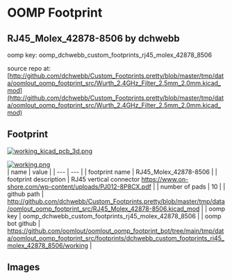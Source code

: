 # OOMP Footprint  
## RJ45_Molex_42878-8506  by dchwebb  
  
oomp key: oomp_dchwebb_custom_footprints_rj45_molex_42878_8506  
  
source repo at: [http://github.com/dchwebb/Custom_Footprints.pretty/blob/master/tmp/data/oomlout_oomp_footprint_src/Wurth_2.4GHz_Filter_2.5mm_2.0mm.kicad_mod](http://github.com/dchwebb/Custom_Footprints.pretty/blob/master/tmp/data/oomlout_oomp_footprint_src/Wurth_2.4GHz_Filter_2.5mm_2.0mm.kicad_mod)  
## Footprint  
  
[![working_kicad_pcb_3d.png](working_kicad_pcb_3d_600.png)](working_kicad_pcb_3d.png)  
  
[![working.png](working_600.png)](working.png)  
| name | value | 
| --- | --- | 
| footprint name | RJ45_Molex_42878-8506 | 
| footprint description | RJ45 vertical connector https://www.on-shore.com/wp-content/uploads/PJ012-8P8CX.pdf | 
| number of pads | 10 | 
| github path | http://github.com/dchwebb/Custom_Footprints.pretty/blob/master/tmp/data/oomlout_oomp_footprint_src/RJ45_Molex_42878-8506.kicad_mod | 
| oomp key | oomp_dchwebb_custom_footprints_rj45_molex_42878_8506 | 
| oomp bot github | https://github.com/oomlout/oomlout_oomp_footprint_bot/tree/main/tmp/data/oomlout_oomp_footprint_src/footprints/dchwebb_custom_footprints_rj45_molex_42878_8506/working | 
## Images  
